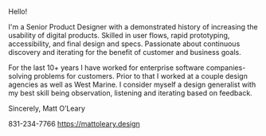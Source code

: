Hello!

I'm a Senior Product Designer with a demonstrated history of increasing the usability of digital products. Skilled in user flows, rapid prototyping, accessibility, and final design and specs. Passionate about continuous discovery and iterating for the benefit of customer and business goals. 

For the last 10+ years I have worked for enterprise software companies- solving problems for customers. Prior to that I worked at a couple design agencies as well as West Marine. I consider myself a design generalist with my best skill being observation, listening and iterating based on feedback.

Sincerely, 
Matt O’Leary

831-234-7766
https://mattoleary.design